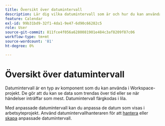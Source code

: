 ```yaml
---
title: Översikt över datumintervall
description: Lär dig vilka datumintervall som är och hur du kan använda dem vid rapportering.
feature: Calendar
exl-id: 99b31bd9-32f1-4da1-9e47-6d90c66282c5
role: User
source-git-commit: 811fce4f056a6280081901e484c3af8209f87c06
workflow-type: tm+mt
source-wordcount: '81'
ht-degree: 0%

---
```


# Översikt över datumintervall

Datumintervall är en typ av komponent som du kan använda i Workspace-projekt. De gör att du kan se data som trendas över tid eller se när händelser inträffar som mest. Datumintervall färgkodas i lila.

Med anpassade datumintervall kan du anpassa de datum som visas i arbetsyteprojekt. Använd datumintervallhanteraren för att [hantera](manage.md) eller [skapa](create.md) anpassade datumintervall.
